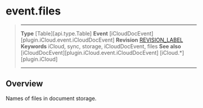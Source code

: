 # event.files

> --------------------- ------------------------------------------------------------------------------------------
> __Type__              [Table][api.type.Table]
> __Event__             [iCloudDocEvent][plugin.iCloud.event.iCloudDocEvent]
> __Revision__          [REVISION_LABEL](REVISION_URL)
> __Keywords__          iCloud, sync, storage, iCloudDocEvent, files
> __See also__          [iCloudDocEvent][plugin.iCloud.event.iCloudDocEvent]
>						[iCloud.*][plugin.iCloud]
> --------------------- ------------------------------------------------------------------------------------------

## Overview

Names of files in document storage.